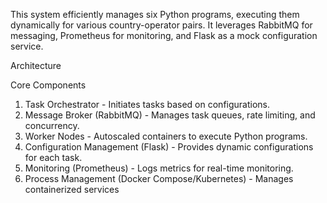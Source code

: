 This system efficiently manages six Python programs, executing them dynamically for various country-operator pairs. It leverages RabbitMQ for messaging, Prometheus for monitoring, and Flask as a mock configuration service.

Architecture

Core Components
1. Task Orchestrator - Initiates tasks based on configurations.
2. Message Broker (RabbitMQ) - Manages task queues, rate limiting, and concurrency.
3. Worker Nodes - Autoscaled containers to execute Python programs.
4. Configuration Management (Flask) - Provides dynamic configurations for each task.
5. Monitoring (Prometheus) - Logs metrics for real-time monitoring.
6. Process Management (Docker Compose/Kubernetes) - Manages containerized services

